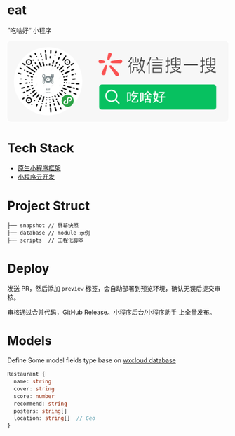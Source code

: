 # eat

”吃啥好“ 小程序

![搜一搜](./snapshot/qrcode-and-search.png)

# Tech Stack

- [原生小程序框架](https://developers.weixin.qq.com/miniprogram/dev/reference)
- [小程序云开发](https://developers.weixin.qq.com/miniprogram/dev/wxcloud/basis/getting-started.html)

# Project Struct

```
├── snapshot // 屏幕快照
├── database // module 示例
├── scripts  // 工程化脚本
```

# Deploy

发送 PR，然后添加 `preview` 标签，会自动部署到预览环境，确认无误后提交审核。

审核通过合并代码，GitHub Release。小程序后台/小程序助手 上全量发布。

# Models

Define Some model fields type base on [wxcloud database](https://developers.weixin.qq.com/miniprogram/dev/wxcloud/guide/database/data-type.html)

```typescript
Restaurant {
  name: string
  cover: string
  score: number
  recommend: string
  posters: string[]
  location: string[]  // Geo
}
```
